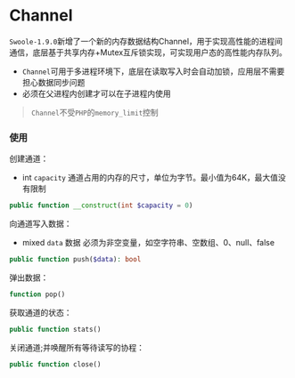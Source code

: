 # Channel

```Swoole-1.9.0```新增了一个新的内存数据结构Channel，用于实现高性能的进程间通信，底层基于共享内存+Mutex互斥锁实现，可实现用户态的高性能内存队列。

- ```Channel```可用于多进程环境下，底层在读取写入时会自动加锁，应用层不需要担心数据同步问题
- 必须在父进程内创建才可以在子进程内使用

> ```Channel```不受```PHP```的```memory_limit```控制

### 使用

创建通道：

- int `capacity`  通道占用的内存的尺寸，单位为字节。最小值为64K，最大值没有限制

```php
public function __construct(int $capacity = 0)
```

向通道写入数据：

- mixed `data` 数据  必须为非空变量，如空字符串、空数组、0、null、false

```php
public function push($data): bool
```

弹出数据：

```php
function pop()
```

获取通道的状态：

```php
public function stats()
```

关闭通道;并唤醒所有等待读写的协程：

```php
public function close()
```

